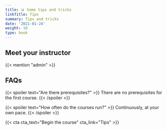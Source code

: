 ```yaml
---
title: 📊 Some tips and tricks
linkTitle: Tips
summary: Tips and tricks
date: '2021-01-24'
weight: 10
type: book
---
```




## Meet your instructor

{{< mention "admin" >}}

## FAQs

{{< spoiler text="Are there prerequisites?" >}}
There are no prerequisites for the first course.
{{< /spoiler >}}

{{< spoiler text="How often do the courses run?" >}}
Continuously, at your own pace.
{{< /spoiler >}}

{{< cta cta_text="Begin the course" cta_link="Tips" >}}



